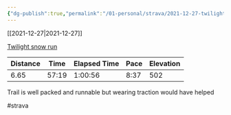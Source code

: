 ```yaml
---
{"dg-publish":true,"permalink":"/01-personal/strava/2021-12-27-twilight-snow-run/"}
---
```



[[2021-12-27\|2021-12-27]]

[Twilight snow run](https://www.strava.com/activities/6435878942)

| Distance | Time  | Elapsed Time | Pace | Elevation |
| -------- | ----- | ------------ | ---- | --------- |
| 6.65     | 57:19 | 1:00:56      | 8:37 | 502       |


Trail is well packed and runnable but wearing traction would have helped

#strava
